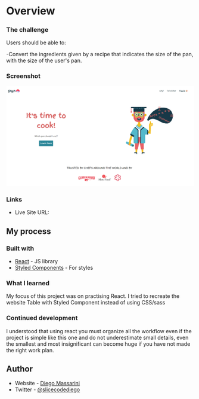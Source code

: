 

# Overview

### The challenge

Users should be able to: 

-Convert the ingredients given by a recipe that indicates the size of the pan, with the size of the user's pan.

### Screenshot

![](src/img/screen.png)

### Links

- Live Site URL: [](https://pan-wich-pan.netlify.app/)

## My process

### Built with

- [React](https://reactjs.org/) - JS library
- [Styled Components](https://styled-components.com/) - For styles


### What I learned
My focus of this project was on practising React.
I tried to recreate the website Table with Styled Component instead of using CSS/sass


### Continued development

I understood that using react you must organize all the workflow even if the project is simple like this one and do not underestimate small details, even the smallest and most insignificant can become huge if you have not made the right work plan.



## Author

- Website - [Diego Massarini](https://diego-slicecode.dev/)
- Twitter - [@slicecodediego](https://twitter.com/slicecodediego)

